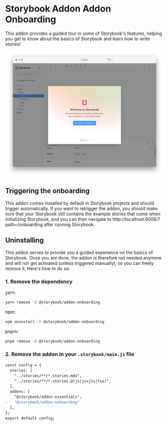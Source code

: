 # Storybook Addon Addon Onboarding

This addon provides a guided tour in some of Storybook's features, helping you get to know about the basics of Storybook and learn how to write stories!

![](./.github/assets/onboarding-intro.png)

## Triggering the onboarding

This addon comes installed by default in Storybook projects and should trigger automatically.
If you want to retrigger the addon, you should make sure that your Storybook still contains the example stories that come when initializing Storybook, and you can then navigate to http://localhost:6006/?path=/onboarding after running Storybook.

## Uninstalling

This addon serves to provide you a guided experience on the basics of Storybook. Once you are done, the addon is therefore not needed anymore and will not get activated (unless triggered manually), so you can freely remove it. Here's how to do so:

### 1. Remove the dependency

yarn:

```zsh
yarn remove -D @storybook/addon-onboarding
```

npm:

```zsh
npm uninstall -D @storybook/addon-onboarding
```

pnpm:

```zsh
pnpm remove -D @storybook/addon-onboarding
```

### 2. Remove the addon in your `.storybook/main.js` file

```diff
const config = {
  stories: [
    "../stories/**/*.stories.mdx",
    "../stories/**/*.stories.@(js|jsx|ts|tsx)",
  ],
  addons: [
    "@storybook/addon-essentials",
-   "@storybook/addon-onboarding"
  ],
};
export default config;
```
